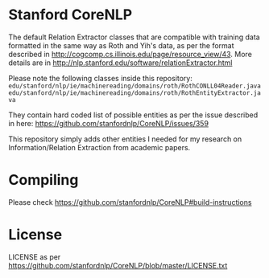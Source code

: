 # Stanford CoreNLP

The default Relation Extractor classes that are compatible with training data formatted in the same
way as Roth and Yih's data, as per the format described in http://cogcomp.cs.illinois.edu/page/resource_view/43.
More details are in http://nlp.stanford.edu/software/relationExtractor.html

Please note the following classes inside this repository:
    `edu/stanford/nlp/ie/machinereading/domains/roth/RothCONLL04Reader.java`
    `edu/stanford/nlp/ie/machinereading/domains/roth/RothEntityExtractor.java`

They contain hard coded list of possible entities as per the issue described in here: https://github.com/stanfordnlp/CoreNLP/issues/359

This repository simply adds other entities I needed for my research on Information/Relation Extraction from academic papers.

# Compiling

Please check https://github.com/stanfordnlp/CoreNLP#build-instructions

# License

LICENSE as per https://github.com/stanfordnlp/CoreNLP/blob/master/LICENSE.txt

